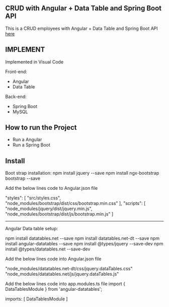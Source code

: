 ##  CRUD with Angular + Data Table and Spring Boot API
This is a CRUD employees with Angular + Data Table and Spring Boot API
[here](https://www.youtube.com/watch?v=PNngOjoHvzQ&ab_channel=TechnoTownTechie)

## IMPLEMENT
Implemented in Visual Code

Front-end:
- Angular
- Data Table

Back-end:
- Spring Boot
- MySQL

## How to run the Project
- Run a Angular
- Run a Spring Boot

## Install
Boot strap installation:
npm install jquery --save
npm install ngx-bootstrap bootstrap --save

Add the below lines code to Angular.json file

"styles": [
 "src/styles.css",
 "node_modules/bootstrap/dist/css/bootstrap.min.css" 
],
"scripts": [
 "node_modules/jquery/dist/jquery.min.js",
 "node_modules/bootstrap/dist/js/bootstrap.min.js"
]

-------------------------------------------------------------------------------------------------------------------------------
Angular Data table setup:

npm install datatables.net --save
npm install datatables.net-dt --save
npm install angular-datatables --save
npm install @types/jquery --save-dev
npm install @types/datatables.net --save-dev

Add the below lines code into Angular.json file

 "node_modules/datatables.net-dt/css/jquery.dataTables.css" 
 "node_modules/datatables.net/js/jquery.dataTables.js"

Add the below lines code into app.modules.ts file
import { DataTablesModule } from 'angular-datatables';

imports: [
 DataTablesModule
]
